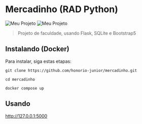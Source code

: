 # Mercadinho (RAD Python)

![Meu Projeto](https://i.imgur.com/N0gHNqB.png)
![Meu Projeto](https://i.imgur.com/1mzppDa.png)

> Projeto de faculdade, usando Flask, SQLite e Bootstrap5

## Instalando (Docker)

Para instalar, siga estas etapas:

```
git clone https://github.com/honorio-junior/mercadinho.git
```

```
cd mercadinho
```

```
docker compose up
```

## Usando 
<a href="http://127.0.0.1:5000">http://127.0.0.1:5000</a>
